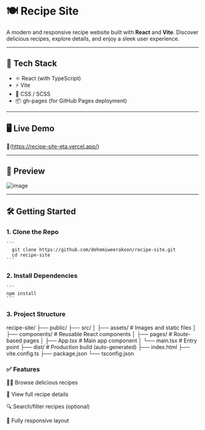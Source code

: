 # 🍽️ Recipe Site

A modern and responsive recipe website built with **React** and **Vite**. Discover delicious recipes, explore details, and enjoy a sleek user experience.

---

## 🚀 Tech Stack

- ⚛️ React (with TypeScript)
- ⚡ Vite
- 🎨 CSS / SCSS
- 📦 gh-pages (for GitHub Pages deployment)

---

## 🖥️ Live Demo

🔗(https://recipe-site-eta.vercel.app/)

---

## 📸 Preview

![image](https://github.com/user-attachments/assets/c6733ae3-636c-433a-9425-634a125ad964)


---

## 🛠️ Getting Started

### 1. Clone the Repo
    ```
      git clone https://github.com/dehemiweerakoon/recipe-site.git
      cd recipe-site
    ```
### 2. Install Dependencies
    ```
    npm install
    ```
### 3. Project Structure
recipe-site/
  ├── public/
  ├── src/
  │   ├── assets/             # Images and static files
  │   ├── components/         # Reusable React components
  │   ├── pages/              # Route-based pages
  │   ├── App.tsx             # Main app component
  │   └── main.tsx            # Entry point
  ├── dist/                   # Production build (auto-generated)
  ├── index.html
  ├── vite.config.ts
  ├── package.json
  └── tsconfig.json

### ✅ Features
🧑‍🍳 Browse delicious recipes

📄 View full recipe details

🔍 Search/filter recipes (optional)

📱 Fully responsive layout
